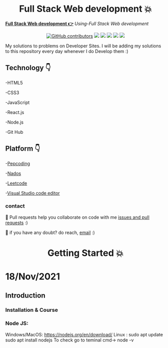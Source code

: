 
<h1 align="center">Full Stack Web development 💥</h1>

**[Full Stack Web development 👉](https://github.com/mukeshdani/Dev-)** *Using-Full Stack Web development*

<div align="center">

<a href="https://github.com/mukeshdani/Dev-"><img alt="GitHub contributors" src="https://img.shields.io/github/contributors/mukeshdani/Dev-?color=2b9348"></a>
<a href="https://github.com/mukeshdani/Dev-"><img src="https://img.shields.io/badge/language-HTML-green.svg"></a>
<a href="https://github.com/mukeshdani/Dev-"><img src="https://img.shields.io/badge/language-CSS-green.svg"></a>
<a href="https://github.com/mukeshdani/Dev-"><img src="https://img.shields.io/badge/language-JavaScript-green.svg"></a>
<a href="https://github.com/mukeshdani/Dev-"><img src="https://img.shields.io/badge/language-React.js-green.svg"></a>
<a href="https://github.com/mukeshdani/Dev-"><img src="https://img.shields.io/badge/language-Node.js-green.svg"></a>

</div>

My solutions to problems on  Developer Sites. I will be adding my solutions to this repository every day whenever I do Develop them :)


## Technology 👇
-HTML5

-CSS3

-JavaScript

-React.js

-Node.js

-Git Hub 
 ## Platform 👇


-[Pepcoding](https://www.pepcoding.com/)

-[Nados](https://nados.pepcoding.com/)

-[Leetcode](https://leetcode.com/)

-[Visual Studio code editor](https://code.visualstudio.com/)

### contact 
💼 Pull requests help you collaborate on code with me [issues and pull requests](https://github.com/mukeshdani/Dev-/pulls) :)

 💼 if you have any doubt? do reach, [email](mailto:mukeshdani00@gmail.com) :)
 
 

<h1 align="center">Getting Started 💥</h1>
 
 # 18/Nov/2021
 
 ## Introduction 
 
 ### Installation & Course
 
### **Node JS:**  
Windows/MacOS: https://nodejs.org/en/download/
Linux :
	sudo apt update
	sudo apt install nodejs
To check go to teminal cmd-> node -v

 
